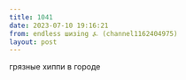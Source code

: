 ```yaml
---
title: 1041
date: 2023-07-10 19:16:21
from: endless шизing ⍼ (channel1162404975)
layout: post
---
```


грязные хиппи в городе
